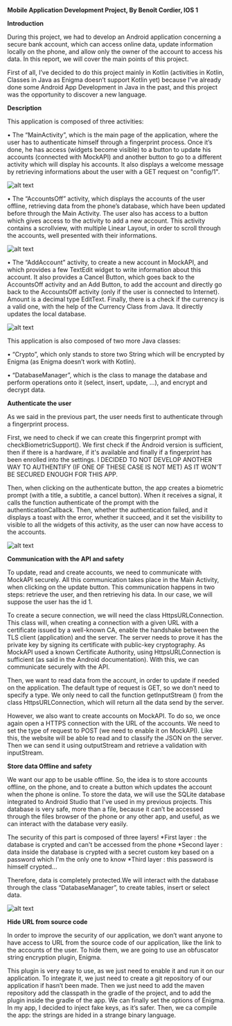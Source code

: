 **Mobile Application Development Project, By Benoît Cordier, IOS 1**

**Introduction**

During this project, we had to develop an Android application concerning a secure bank account, which can access online data, update information locally on the phone, and allow only the owner of the account to access his data. In this report, we will cover the main points of this project.

First of all, I’ve decided to do this project mainly in Kotlin (activities in Kotlin, Classes in Java as Enigma doesn’t support Kotlin yet) because I’ve already done some Android App Development in Java in the past, and this project was the opportunity to discover a new language.


**Description**

This application is composed of three activities: 


•	The “MainActivity”, which is the main page of the application, where the user has to authenticate himself through a fingerprint process. Once it’s done, he has access (widgets become visible) to a button to update his accounts (connected with MockAPI) and another button to go to a different activity which will display his accounts. It also displays a welcome message by retrieving informations about the user with a GET request on "config/1".


![alt text](https://github.com/cordierben/Lab3_Mobile_App_Sec_Dev/blob/main/screen/main.png)



•	The “AccountsOff” activity, which displays the accounts of the user offline, retrieving data from the phone’s database, which have been updated before through the Main Activity. The user also has access to a button which gives access to the activity to add a new account. This activity contains a scrollview, with multiple Linear Layout, in order to scroll through the accounts, well presented with their informations.


![alt text](https://github.com/cordierben/Lab3_Mobile_App_Sec_Dev/blob/main/screen/list.png)






•	The “AddAccount” activity, to create a new account in MockAPI, and which provides a few TextEdit widget to write information about this account. It also provides a Cancel Button, which goes back to the AccountsOff activity and an Add Button, to add the account and directly go back to the AccountsOff activity (only if the user is connected to Internet). Amount is a decimal type EditText. Finally, there is a check if the currency is a valid one, with the help of the Currency Class from Java. It directly updates the local database.

![alt text](https://github.com/cordierben/Lab3_Mobile_App_Sec_Dev/blob/main/screen/add.png)


This application is also composed of two more Java classes:

•	“Crypto”, which only stands to store two String which will be encrypted by Enigma (as Enigma doesn’t work with Kotlin).

•	“DatabaseManager”, which is the class to manage the database and perform operations onto it (select, insert, update, …), and encrypt and decrypt data.



**Authenticate the user**

As we said in the previous part, the user needs first to authenticate through a fingerprint process.

First, we need to check if we can create this fingerprint prompt with checkBiometricSupport(). We first check if the Android version is sufficient, then if there is a hardware, if it's available and finally if a fingerprint has been enrolled into the settings. I DECIDED TO NOT DEVELOP ANOTHER WAY TO AUTHENTIFY (IF ONE OF THESE CASE IS NOT MET) AS IT WON'T BE SECURED ENOUGH FOR THIS APP.

Then, when clicking on the authenticate button, the app creates a biometric prompt (with a title, a subtitle, a cancel button). When it receives a signal, it calls the function authenticate of the prompt with the authenticationCallback. Then, whether the authentication failed, and it displays a toast with the error, whether it succeed, and it set the visibility to visible to all the widgets of this activity, as the user can now have access to the accounts.

![alt text](https://github.com/cordierben/Lab3_Mobile_App_Sec_Dev/blob/main/screen/fingerprint.png)


**Communication with the API and safety**

To update, read and create accounts, we need to communicate with MockAPI securely. All this communication takes place in the Main Activity, when clicking on the update button. This communication happens in two steps: retrieve the user, and then retrieving his data. In our case, we will suppose the user has the id 1.

To create a secure connection, we will need the class HttpsURLConnection. This class will, when creating a connection with a given URL with a certificate issued by a well-known CA, enable the handshake between the TLS client (application) and the server. The server needs to prove it has the private key by signing its certificate with public-key cryptography. As MockAPI used a known Certificate Authority, using HttpsURLConnection is sufficient (as said in the Android documentation). With this, we can communicate securely with the API.


Then, we want to read data from the account, in order to update if needed on the application. The default type of request is GET, so we don’t need to specify a type. We only need to call the function getInputStream () from the class HttpsURLConnection, which will return all the data send by the server.


However, we also want to create accounts on MockAPI. To do so, we once again open a HTTPS connection with the URL of the accounts. We need to set the type of request to POST (we need to enable it on MockAPI). Like this, the website will be able to read and to classify the JSON on the server. Then we can send it using outputStream and retrieve a validation with inputStream.



**Store data Offline and safety**

We want our app to be usable offline. So, the idea is to store accounts offline, on the phone, and to create a button which updates the account when the phone is online. To store the data, we will use the SQLite database integrated to Android Studio that I’ve used in my previous projects. This database is very safe, more than a file, because it can’t be accessed through the files browser of the phone or any other app, and useful, as we can interact with the database very easily.

The security of this part is composed of three layers!
*First layer : the database is crypted and can't be accessed from the phone
*Second layer : data inside the database is crypted with a secret custom key based on a password which I'm the only one to know
*Third layer : this password is himself crypted...

Therefore, data is completely protected.We will interact with the database through the class “DatabaseManager”, to create tables, insert or select data.

![alt text](https://github.com/cordierben/Lab3_Mobile_App_Sec_Dev/blob/main/screen/db.png)

**Hide URL from source code**

In order to improve the security of our application, we don’t want anyone to have access to URL from the source code of our application, like the link to the accounts of the user. To hide them, we are going to use an obfuscator string encryption plugin, Enigma.

This plugin is very easy to use, as we just need to enable it and run it on our application. To integrate it, we just need to create a git repository of our application if hasn’t been made. Then we just need to add the maven repository add the classpath in the gradle of the project, and to add the plugin inside the gradle of the app. We can finally set the options of Enigma. In my app, I decided to inject fake keys, as it’s safer. Then, we ca compile the app: the strings are hided in a strange binary language.


